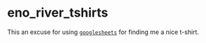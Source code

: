 # eno_river_tshirts

This an excuse for using [`googlesheets`](https://rawgit.com/jennybc/googlesheets/master/vignettes/basic-usage.html#register-a-sheet) for finding me a nice t-shirt.
